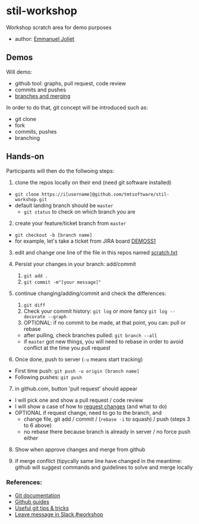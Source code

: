 # stil-workshop
Workshop scratch area for demo purposes

* author: [Emmanuel Joliet](ejoliet@ipac.caltech.edu)

## Demos

Will demo:

* github tool: graphs, pull request, code review
* commits and pushes
* [branches and merging](https://www.atlassian.com/git/tutorials/using-branches)

In order to do that, git concept will be introduced such as:

* git clone
* fork
* commits, pushes
* branching

## Hands-on

Participants will then do the follwoing steps:

1. clone the repos locally on their end (need git software installed)
  * `git clone https://i[username]@github.com/tmtsoftware/stil-workshop.git`   
  * default landing branch should be `master`
    * `git status` to check on which branch you are

2. create your feature/ticket branch from `master` 
  * `git checkout -b [branch name]`
  * for example, let's take a  ticket from JIRA board [DEMOSS1](https://tmt-project.atlassian.net/secure/RapidBoard.jspa?rapidView=14&projectKey=DEMOSS1&view=planning&selectedIssue=DEMOSS1-15)
3. edit and change one line of the file in this repos named [scratch.txt](scratch.txt)
4. Persist your changes in your branch: add/commit
   1. `git add .`
   2. `git commit -m"[your message]"`
5. continue changing/adding/commit and check the differences:
   1. `git diff`
   2. Check your commit history: `git log` or more fancy `git log --decorate --graph`
   3. OPTIONAL: if no commit to be made, at that point, you can: pull or rebase
     * after pulling, check branches pulled: `git branch --all`
     * if `master` got new things, you will need to rebase in order to avoid conflict at the time you pull request

6. Once done, push to server (`-u` means start tracking)
  * First time push: `git push -u origin [branch name]`
  * Following pushes: `git push`

7. in github.com, button 'pull request' should appear
  * I will pick one and show a pull request / code review
  * I will show a case of how to [request changes](https://help.github.com/articles/about-pull-request-reviews/)  (and what to do)
  * OPTIONAL if request change, need to go to the branch, and
    * change file, git add / commit / (`rebase -i` to squash) / push (steps 3 to 6 above)
    * no rebase there because branch is already in server / no force push either

8. Show when approve changes and merge from github

9. if merge conflict (tipycally same line have changed in the meantime: github will suggest commands and guidelines to solve and merge locally

### References:

* [Git documentation](https://git-scm.com/docs)
* [Github guides](https://guides.github.com)
* [Useful git tips & tricks](https://git-scm.com/book/en/v1/Git-Basics-Tips-and-Tricks)
* [Leave message in Slack #workshop](https://tmt-stil.slack.com/messages/C4JV40FRD)

